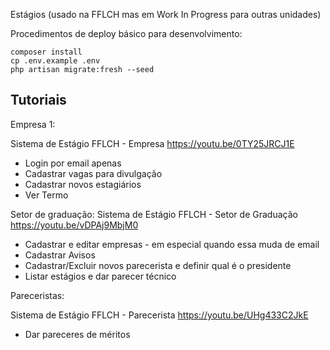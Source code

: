 Estágios (usado na FFLCH mas em Work In Progress para outras unidades)

Procedimentos de deploy básico para desenvolvimento:

    composer install
    cp .env.example .env
    php artisan migrate:fresh --seed

## Tutoriais

Empresa 1:

Sistema de Estágio FFLCH - Empresa
https://youtu.be/0TY25JRCJ1E 

- Login por email apenas
- Cadastrar vagas para divulgação
- Cadastrar novos estagiários
- Ver Termo

Setor de graduação:
Sistema de Estágio FFLCH - Setor de Graduação
https://youtu.be/vDPAj9MbjM0

- Cadastrar e editar empresas - em especial quando essa muda de email
- Cadastrar Avisos 
- Cadastrar/Excluir novos parecerista e definir qual é o presidente
- Listar estágios e dar parecer técnico

Pareceristas:

Sistema de Estágio FFLCH - Parecerista 
https://youtu.be/UHg433C2JkE 

- Dar pareceres de méritos